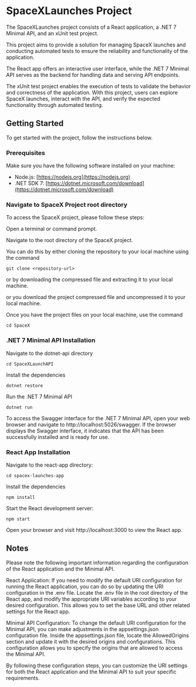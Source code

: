 # SpaceXLaunches Project

The SpaceXLaunches project consists of a React application, a .NET 7 Minimal API, and an xUnit test project.

This project aims to provide a solution for managing SpaceX launches and conducting automated tests to ensure the reliability and functionality of the application.

The React app offers an interactive user interface, while the .NET 7 Minimal API serves as the backend for handling data and serving API endpoints.

The xUnit test project enables the execution of tests to validate the behavior and correctness of the application. With this project, users can explore SpaceX launches, interact with the API, and verify the expected functionality through automated testing.

## Getting Started

To get started with the project, follow the instructions below.

### Prerequisites

Make sure you have the following software installed on your machine:

- Node.js: [https://nodejs.org](https://nodejs.org)
- .NET SDK 7: [https://dotnet.microsoft.com/download](https://dotnet.microsoft.com/download)

### Navigate to SpaceX Project root directory

To access the SpaceX project, please follow these steps:

Open a terminal or command prompt.

Navigate to the root directory of the SpaceX project.

You can do this by either cloning the repository to your local machine using the command

```shell
git clone <repository-url>
```

or by downloading the compressed file and extracting it to your local machine.

or you download the project compressed file and uncompressed it to your local machine.

Once you have the project files on your local machine, use the command

```shell
cd SpaceX
```

### .NET 7 Minimal API Installation

Navigate to the dotnet-api directory

```shell
cd SpaceXLaunchAPI
```

Install the dependencies

```shell
dotnet restore
```

Run the .NET 7 Minimal API

```shell
dotnet run
```

To access the Swagger interface for the .NET 7 Minimal API, open your web browser and navigate to http://localhost:5026/swagger. If the browser displays the Swagger interface, it indicates that the API has been successfully installed and is ready for use.

### React App Installation

Navigate to the react-app directory:

```shell
cd spacex-launches-app
```

Install the dependencies

```shell
npm install
```

Start the React development server:

```shell
npm start
```

Open your browser and visit http://localhost:3000 to view the React app.

## Notes

Please note the following important information regarding the configuration of the React application and the Minimal API.

React Application:
If you need to modify the default URI configuration for running the React application, you can do so by updating the URI configuration in the .env file. Locate the .env file in the root directory of the React app, and modify the appropriate URI variables according to your desired configuration. This allows you to set the base URL and other related settings for the React app.

Minimal API Configuration:
To change the default URI configuration for the Minimal API, you can make adjustments in the appsettings.json configuration file. Inside the appsettings.json file, locate the AllowedOrigins section and update it with the desired origins and configurations. This configuration allows you to specify the origins that are allowed to access the Minimal API.

By following these configuration steps, you can customize the URI settings for both the React application and the Minimal API to suit your specific requirements.
